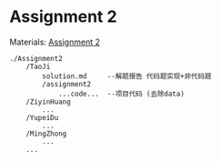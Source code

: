 # Assignment 2 

Materials: [Assignment 2](http://web.stanford.edu/class/cs224n/assignment2/index.html)



```
./Assignment2
	/TaoJi
		solution.md		--解题报告 代码题实现+非代码题
		/assignment2
			...code...	--项目代码 (去除data)
	/ZiyinHuang
		...
	/YupeiDu
		...
	/MingZhong
		...
	...
```

